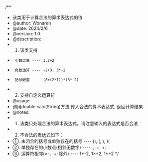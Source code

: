 /**
 * 该类用于计算合法的算术表达式的值
 * @author: Wonaren
 * @date: 2024/2/6
 * @version: 1.0
 * @description:
 * 1. 该类支持
 *      小数运算 ---- 1.2+2
 *      负数运算 ---- -2+3, 3*-2
 *      括号嵌套 ---- (8÷(2*1))*(3*-2)
 * 2. 支持自定义运算符
 * @usage:
 * 调用double calc(String)方法,传入合法的算术表达式, 返回计算结果
 * @notes:
 * 1. 该类只处理合法的算术表达式，请注意输入的表达式是否合法
 * 2. 不合法的表达式如下：
 *    ①. 未闭合的括号或单独存在的括号     ---- (), (, ), )(
 *    ②. 单独存在的小数点(相邻无数字)     ---- ., .+, +.
 *    ③. 运算符相邻(×-、÷-除外)         ---- 1+-2, 1×÷2, 1*+2
 */
